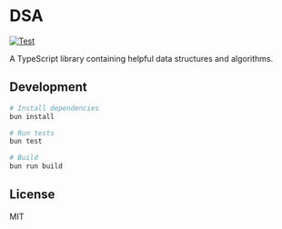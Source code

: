 # DSA

[![Test](https://github.com/mike-pete/DSA/actions/workflows/test.yml/badge.svg)](https://github.com/mike-pete/DSA/actions/workflows/test.yml)

A TypeScript library containing helpful data structures and algorithms.

## Development

```bash
# Install dependencies
bun install

# Run tests
bun test

# Build
bun run build
```

## License

MIT
